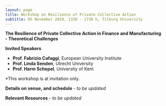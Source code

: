 ```yaml
---
layout: page
title: Workshop on Resilience of Private Collective Action
subtitle: 05 November 2019, 1330 - 1730 h, Tilburg University
---
```

**The Resilience of Private Collective Action in Finance and Manufacturing - Theoretical Challenges**

**Invited Speakers**
+ **Prof. Fabrizio Cafaggi**, European University Institute
+ **Prof. Linda Senden**, Utrecht University
+ **Prof. Harm Schepel**, University of Kent

*This workshop is at invitation only.

**Details on venue, and schedule** - _to be updated_

**Relevant Resources** - _to be updated_
